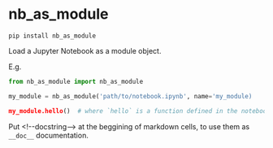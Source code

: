 # nb_as_module

`pip install nb_as_module`

Load a Jupyter Notebook as a module object.

E.g.

```python
from nb_as_module import nb_as_module

my_module = nb_as_module('path/to/notebook.ipynb', name='my_module)

my_module.hello()  # where `hello` is a function defined in the notebook.
```

Put \<!--docstring--> at the beggining of markdown cells,
to use them as `__doc__` documentation.
